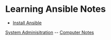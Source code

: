 # Learning Ansible Notes

- [Install Ansible](install_ansible.md)

[System Adminisitration](../system_adminisitration.md) -- [Computer Notes](../../computer_notes.md)